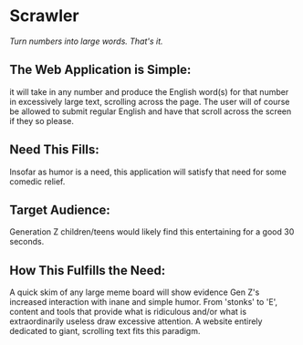 # Scrawler

*Turn numbers into large words. That's it.*

## The Web Application is Simple: 
it will take in any number and produce the English word(s) for that number in excessively large text, scrolling across the page. The user will of course be allowed to submit regular English and have that scroll across the screen if they so please.

## Need This Fills: 
Insofar as humor is a need, this application will satisfy that need for some comedic relief.

## Target Audience: 
Generation Z children/teens would likely find this entertaining for a good 30 seconds.

## How This Fulfills the Need: 
A quick skim of any large meme board will show evidence Gen Z's increased interaction with inane and simple humor. From 'stonks' to 'E', content and tools that provide what is ridiculous and/or what is extraordinarily useless draw excessive attention. A website entirely dedicated to giant, scrolling text fits this paradigm. 
